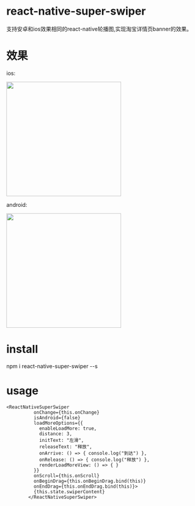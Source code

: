 # react-native-super-swiper

支持安卓和ios效果相同的react-native轮播图,实现淘宝详情页banner的效果。


# 效果
ios:

<img width="300" src="https://github.com/WinwardZ/react-native-super-swiper/blob/master/img/1.gif"/>

android:

<img width="300" src="https://github.com/WinwardZ/react-native-super-swiper/blob/master/img/2.gif"/>

# install

npm i react-native-super-swiper --s

# usage

```
<ReactNativeSuperSwiper
          onChange={this.onChange}
          isAndroid={false}
          loadMoreOptions={{
            enableLoadMore: true,
            distance: 3,
            initText: "左滑",
            releaseText: "释放",
            onArrive: () => { console.log("到达") },
            onRelease: () => { console.log("释放") },
            renderLoadMoreView: () => { }
          }} 
          onScroll={this.onScroll}
          onBeginDrag={this.onBeginDrag.bind(this)} 
          onEndDrag={this.onEndDrag.bind(this)}>
          {this.state.swiperContent}
        </ReactNativeSuperSwiper>
```


